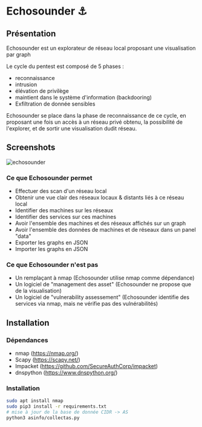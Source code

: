 # Echosounder :anchor:

## Présentation 

Echosounder est un explorateur de réseau local proposant une visualisation par graph

Le cycle du pentest est composé de 5 phases : 
 - reconnaissance
 - intrusion
 - élévation de privilège
 - maintient dans le système d'information (backdooring)
 - Exfiltration de donnée sensibles

Echosounder se place dans la phase de reconnaissance de ce cycle, en proposant une fois un accès à un réseau privé obtenu, la possibilité de l'explorer, et de sortir une visualisation dudit réseau.

## Screenshots

![echosounder](https://user-images.githubusercontent.com/16328515/156616053-babeb847-7833-4153-a007-5190cb0f9724.png)

### Ce que Echosounder permet

 - Effectuer des scan d'un réseau local
 - Obtenir une vue clair des réseaux locaux & distants liés à ce réseau local
 - Identifier des machines sur les réseaux
 - Identifier des services sur ces machines
 - Avoir l'ensemble des machines et des réseaux affichés sur un graph
 - Avoir l'ensemble des données de machines et de réseaux dans un panel "data"
 - Exporter les graphs en JSON
 - Importer les graphs en JSON

### Ce que Echosounder n'est pas

 - Un remplaçant à nmap (Echosounder utilise nmap comme dépendance)
 - Un logiciel de "management des asset" (Echosounder ne propose que de la visualisation)
 - Un logiciel de "vulnerability assessement" (Echosounder identifie des services via nmap, mais ne vérifie pas des vulnérabilités)

## Installation

### Dépendances
 
 - nmap (https://nmap.org/)
 - Scapy (https://scapy.net/)
 - Impacket (https://github.com/SecureAuthCorp/impacket)
 - dnspython (https://www.dnspython.org/)

### Installation 

```bash
sudo apt install nmap
sudo pip3 install -r requirements.txt
# mise à jour de la base de donnée CIDR -> AS
python3 asinfo/collectas.py
```

